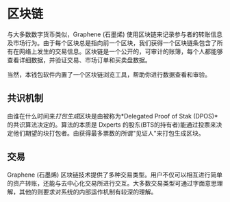# 区块链

与大多数数字货币类似，Graphene (石墨烯) 使用区块链来记录参与者的转账信息及市场行为。由于每个区块总是指向前一个区块，我们获得一个区块链条包含了所有在网络上发生的交易信息。区块链是一个公开的，可审计的账簿，每个人都能够查看详细数据，并验证交易、市场订单和买卖盘数据。

当然，本钱包软件内置了一个区块链浏览工具，帮助你进行数据查看和审验。

## 共识机制

由谁在什么时间来*打包生成*区块是由被称为*Delegated Proof of Stak (DPOS)*的共识算法决定的。算法的本质是 Dxperts 的股东(BTS的持有者)能通过投票来决定他们期望的块打包者。由获得最多票数的所谓"见证人"来打包生成区块。

## 交易

Graphene (石墨烯) 区块链技术提供了多种交易类型。用户不仅可以相互进行简单的资产转账，还能与去中心化交易所进行交互。大多数交易类型可通过字面意思理解，其他的则要求对系统的内部运作机制有较深的理解。